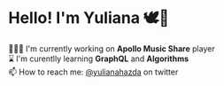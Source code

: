 # Hello! I'm Yuliana 🕊🤍

👩🏼‍💻   I'm currently working on **Apollo Music Share** player  
⌛️ I'm curentlly learning **GraphQL** and **Algorithms**  
📫 How to reach me: [@yulianahazda](https://twitter.com/yulianahazda) on twitter  

